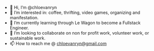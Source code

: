 - 👋 Hi, I’m @chloevanryn
- 👀 I’m interested in: coffee, thrifting, video games, organizing and manifestation.
- 🌱 I’m currently learning through Le Wagon to become a Fullstack Engineer.
- 💞️ I’m looking to collaborate on non for profit work, volunteer work, or sustainable work.
- 📫 How to reach me @ chloevanryn@gmail.com

<!---
chloevanryn/chloevanryn is a ✨ special ✨ repository because its `README.md` (this file) appears on your GitHub profile.
You can click the Preview link to take a look at your changes.
--->

